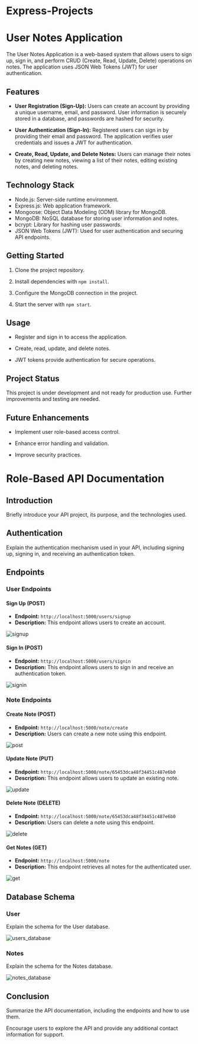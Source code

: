 # Express-Projects

# User Notes Application

The User Notes Application is a web-based system that allows users to sign up, sign in, and perform CRUD (Create, Read, Update, Delete) operations on notes. The application uses JSON Web Tokens (JWT) for user authentication.

## Features

- **User Registration (Sign-Up):** Users can create an account by providing a unique username, email, and password. User information is securely stored in a database, and passwords are hashed for security.

- **User Authentication (Sign-In):** Registered users can sign in by providing their email and password. The application verifies user credentials and issues a JWT for authentication.

- **Create, Read, Update, and Delete Notes:** Users can manage their notes by creating new notes, viewing a list of their notes, editing existing notes, and deleting notes.

## Technology Stack

- Node.js: Server-side runtime environment.
- Express.js: Web application framework.
- Mongoose: Object Data Modeling (ODM) library for MongoDB.
- MongoDB: NoSQL database for storing user information and notes.
- bcrypt: Library for hashing user passwords.
- JSON Web Tokens (JWT): Used for user authentication and securing API endpoints.

## Getting Started

1. Clone the project repository.

2. Install dependencies with `npm install`.

3. Configure the MongoDB connection in the project.

4. Start the server with `npm start`.

## Usage

- Register and sign in to access the application.

- Create, read, update, and delete notes.

- JWT tokens provide authentication for secure operations.

## Project Status

This project is under development and not ready for production use. Further improvements and testing are needed.

## Future Enhancements

- Implement user role-based access control.

- Enhance error handling and validation.

- Improve security practices.

# Role-Based API Documentation

## Introduction

Briefly introduce your API project, its purpose, and the technologies used.

## Authentication

Explain the authentication mechanism used in your API, including signing up, signing in, and receiving an authentication token.

## Endpoints

### User Endpoints

#### Sign Up (POST)

- **Endpoint:** `http://localhost:5000/users/signup`
- **Description:** This endpoint allows users to create an account.

![signup](https://github.com/abid-mugdho9875/Express-Projects/assets/75389185/59e3399b-663e-4844-b294-39503b1315ea)

#### Sign In (POST)

- **Endpoint:** `http://localhost:5000/users/signin`
- **Description:** This endpoint allows users to sign in and receive an authentication token.

![signin](https://github.com/abid-mugdho9875/Express-Projects/assets/75389185/05781601-03df-4e89-b553-e2df4ce1009a)

### Note Endpoints

#### Create Note (POST)

- **Endpoint:** `http://localhost:5000/note/create`
- **Description:** Users can create a new note using this endpoint.

![post](https://github.com/abid-mugdho9875/Express-Projects/assets/75389185/c0c29de3-bd83-4755-9c09-eb85831e0fd7)

#### Update Note (PUT)

- **Endpoint:** `http://localhost:5000/note/65453dca48f34451c487e6b0`
- **Description:** This endpoint allows users to update an existing note.

![update](https://github.com/abid-mugdho9875/Express-Projects/assets/75389185/e40aacb8-686b-44d2-9373-237af98f5089)

#### Delete Note (DELETE)

- **Endpoint:** `http://localhost:5000/note/65453dca48f34451c487e6b0`
- **Description:** Users can delete a note using this endpoint.

![delete](https://github.com/abid-mugdho9875/Express-Projects/assets/75389185/c7112d13-0780-402b-bce8-118d370dc163)

#### Get Notes (GET)

- **Endpoint:** `http://localhost:5000/note`
- **Description:** This endpoint retrieves all notes for the authenticated user.

![get](https://github.com/abid-mugdho9875/Express-Projects/assets/75389185/2927352b-0c2f-4c1c-8c65-bd512b1676ae)

## Database Schema

### User

Explain the schema for the User database.

![users_database](https://github.com/abid-mugdho9875/Express-Projects/assets/75389185/392ff8c7-cf13-4ef9-8b69-0afbbcae1972)

### Notes

Explain the schema for the Notes database.

![notes_database](https://github.com/abid-mugdho9875/Express-Projects/assets/75389185/13768d68-528c-4875-a1c8-90472de82fcb)

## Conclusion

Summarize the API documentation, including the endpoints and how to use them.

Encourage users to explore the API and provide any additional contact information for support.
